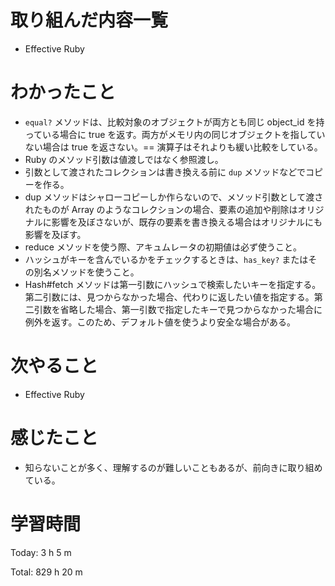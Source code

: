 # 取り組んだ内容一覧
- Effective Ruby

# わかったこと
- `equal?` メソッドは、比較対象のオブジェクトが両方とも同じ object_id を持っている場合に true を返す。両方がメモリ内の同じオブジェクトを指していない場合は true を返さない。== 演算子はそれよりも緩い比較をしている。
- Ruby のメソッド引数は値渡しではなく参照渡し。
- 引数として渡されたコレクションは書き換える前に `dup` メソッドなどでコピーを作る。
- dup メソッドはシャローコピーしか作らないので、メソッド引数として渡されたものが Array のようなコレクションの場合、要素の追加や削除はオリジナルに影響を及ぼさないが、既存の要素を書き換える場合はオリジナルにも影響を及ぼす。
- reduce メソッドを使う際、アキュムレータの初期値は必ず使うこと。
- ハッシュがキーを含んでいるかをチェックするときは、`has_key?` またはその別名メソッドを使うこと。
- Hash#fetch メソッドは第一引数にハッシュで検索したいキーを指定する。第二引数には、見つからなかった場合、代わりに返したい値を指定する。第二引数を省略した場合、第一引数で指定したキーで見つからなかった場合に例外を返す。このため、デフォルト値を使うより安全な場合がある。

# 次やること
- Effective Ruby

# 感じたこと
- 知らないことが多く、理解するのが難しいこともあるが、前向きに取り組めている。

# 学習時間
Today: 3 h 5 m

Total: 829 h 20 m
